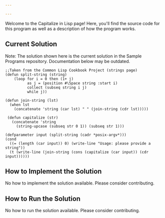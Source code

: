 ```yaml
---

---
```


Welcome to the Capitalize in Lisp page! Here, you'll find the source code for this program as well as a description of how the program works.

## Current Solution

Note: The solution shown here is the current solution in the Sample Programs repository. Documentation below may be outdated.

```Lisp
;;Taken from the Common Lisp Cookbook Project (strings page)
(defun split-string (string)
    (loop for i = 0 then (1+ j)
          as j = (position #\Space string :start i)
          collect (subseq string i j)
          while j))

(defun join-string (lst)
  (when lst
    (concatenate 'string (car lst) " " (join-string (cdr lst)))))

 (defun capitalize (str)
   (concatenate 'string
     (string-upcase (subseq str 0 1)) (subseq str 1)))

(defparameter input (split-string (cadr *posix-argv*)))
(cond
  ((= (length (car input)) 0) (write-line "Usage: please provide a string"))
  (t (write-line (join-string (cons (capitalize (car input)) (cdr input))))))

```

## How to Implement the Solution

No how to implement the solution available. Please consider contributing.

## How to Run the Solution

No how to run the solution available. Please consider contributing.